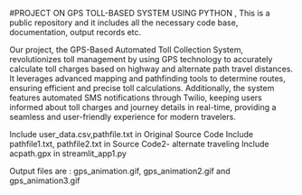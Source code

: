 #PROJECT ON GPS TOLL-BASED SYSTEM USING PYTHON ,
 This is a public repository and it includes all the necessary code base, documentation, output records etc.


 Our project, the GPS-Based Automated Toll Collection System, revolutionizes toll management by using GPS technology to accurately calculate toll charges based on highway and alternate path travel distances. It leverages advanced mapping and pathfinding tools to determine routes, ensuring efficient and precise toll calculations. Additionally, the system features automated SMS notifications through Twilio, keeping users informed about toll charges and journey details in real-time, providing a seamless and user-friendly experience for modern travelers.


Include user_data.csv,pathfile.txt in Original Source Code
Include pathfile1.txt, pathfile2.txt in Source Code2- alternate traveling
Include acpath.gpx in streamlit_app1.py

Output files are : 
gps_animation.gif, gps_animation2.gif and gps_animation3.gif







